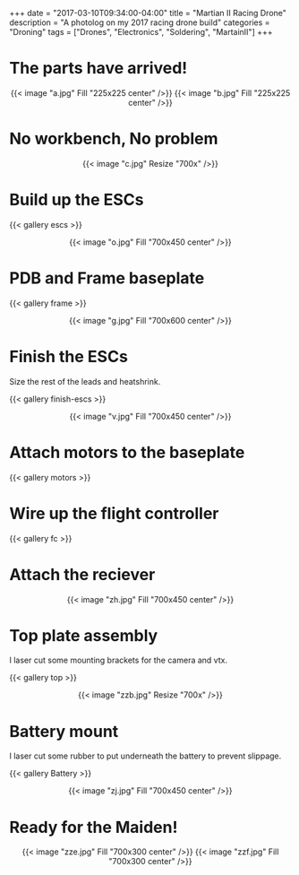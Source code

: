 +++
date = "2017-03-10T09:34:00-04:00"
title = "Martian II Racing Drone"
description = "A photolog on my 2017 racing drone build"
categories = "Droning"
tags = ["Drones", "Electronics", "Soldering", "MartainII"]
+++

# The parts have arrived!

<center>
  {{< image "a.jpg" Fill "225x225 center" />}}
  {{< image "b.jpg" Fill "225x225 center" />}}
</center>

# No workbench, No problem

<center>
  {{< image "c.jpg" Resize "700x" />}}
</center>

# Build up the ESCs

{{< gallery escs >}}

<center>
  {{< image "o.jpg" Fill "700x450 center" />}}
</center>

# PDB and Frame baseplate

{{< gallery frame >}}

<center>
  {{< image "g.jpg" Fill "700x600 center" />}}
</center>

# Finish the ESCs

Size the rest of the leads and heatshrink.

{{< gallery finish-escs >}}

<center>
  {{< image "v.jpg" Fill "700x450 center" />}}
</center>

# Attach motors to the baseplate

{{< gallery motors >}}

# Wire up the flight controller

{{< gallery fc >}}

# Attach the reciever

<center>
  {{< image "zh.jpg" Fill "700x450 center" />}}
</center>

# Top plate assembly

I laser cut some mounting brackets for the camera and vtx.

{{< gallery top >}}

<center>
  {{< image "zzb.jpg" Resize "700x" />}}
</center>

# Battery mount

I laser cut some rubber to put underneath the battery to prevent slippage.

{{< gallery Battery >}}

<center>
  {{< image "zj.jpg" Fill "700x450 center" />}}
</center>

# Ready for the Maiden!

<center>
  {{< image "zze.jpg" Fill "700x300 center" />}}
  {{< image "zzf.jpg" Fill "700x300 center" />}}
</center>